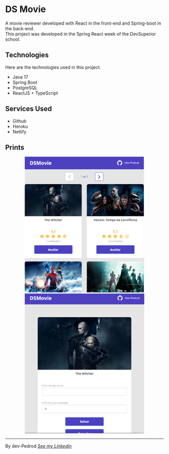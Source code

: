 # DS Movie
A movie reviewer developed with React in the front-end and Spring-boot in the back-end. <br>
This project was developed in the Spring React week of the DevSuperior school.

## Technologies

Here are the technologies used in this project.

* Java 17
* Spring Boot
* PostgreSQL
* ReactJS + TypeScript

## Services Used

* Github
* Heroku
* Netlify

## Prints

<p align="center">
  <img src="https://github.com/dev-Pedrod/DS-Movie/blob/readme/redImages/Filmes.PNG" hspace="50" width="380"/>
  <img src="https://github.com/dev-Pedrod/DS-Movie/blob/readme/redImages/Avaliar.PNG" hspace="50" width="380"/> 
</p>

---

By dev-Pedrod  [*See my Linkedin*](https://www.linkedin.com/in/pedrooliveiradev/)

